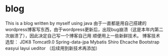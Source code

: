 # blog
This is a blog written by myself using java
由于一直都是用自己搭建的wordpress博客写东西，由于wordpress更新后，出现bug崩溃（这是本年内第二次崩溃了），因此决定自己写一个博客自己用
顺便用上一些新鲜技术。
博客技术选型：
JDK8
Tomcat9.0
Spring-data-jpa
Mybatis
Shiro
Ehcache
Bootstrap
easyui
layui
ueditor
（后续用到新技术再添加）
